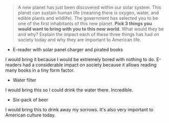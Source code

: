 > A new planet has just been discovered within our solar system. This planet can sustain human life (meaning there is oxygen, water, and edible plants and wildlife). The government has selected you to be one of the first inhabitants of this new planet.
> **Pick 3 things you would want to bring with you to this new world.** What would they be and why? Explain the impact each of these three things has had on society today and why they are important to American life.

- E-reader with solar panel charger and pirated books

I would bring it because I would be extremely bored with nothing to do. E-readers had a considerable impact on society because it allows reading many books in a tiny form factor.

- Water filter

I would bring this so I could drink the water there. Incredible.

- Six-pack of beer

I would bring this to drink away my sorrows. It's also very important to American culture today.
<!--stackedit_data:
eyJoaXN0b3J5IjpbMTQ0MTA3OTc2MCwxMTk4MzkzNzgyXX0=
-->